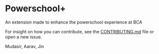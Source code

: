 # Powerschool+

An extension made to enhance the powerschool experience at BCA

For insight on how you can contribute, see the [CONTRIBUTING.md](CONTRIBUTING.md) file or open a new issue.


Mudasir, Aarav, Jin